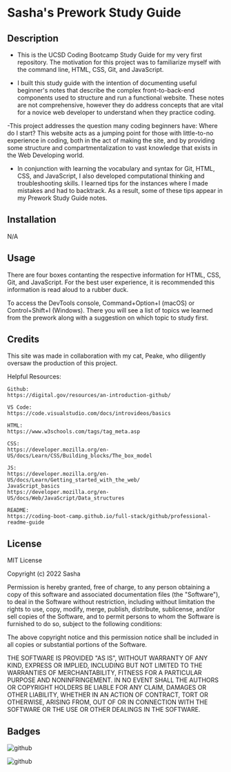 # Sasha's Prework Study Guide

## Description

- This is the UCSD Coding Bootcamp Study Guide for my very first repository. The motivation for this project was to familiarize myself with the command line, HTML, CSS, Git, and JavaScript.

- I built this study guide with the intention of documenting useful beginner's notes that describe the complex front-to-back-end components used to structure and run a functional website. These notes are not comprehensive, however they do address concepts that are vital for a novice web developer to understand when they practice coding. 

-This project addresses the question many coding beginners have: Where do I start? This website acts as a jumping point for those with little-to-no experience in coding, both in the act of making the site, and by providing some structure and compartmentalization to vast knowledge that exists in the Web Developing world. 

- In conjunction with learning the vocabulary and syntax for Git, HTML, CSS, and JavaScript, I also developed computational thinking and troubleshooting skills. I learned tips for the instances where I made mistakes and had to backtrack. As a result, some of these tips appear in my Prework Study Guide notes.

## Installation

N/A

## Usage

There are four boxes contanting the respective information for HTML, CSS, Git, and JavaScript. For the best user experience, it is recommended this information is read aloud to a rubber duck.

To access the DevTools console, Command+Option+I (macOS) or Control+Shift+I (Windows). There you will see a list of topics we learned from the prework along with a suggestion on which topic to study first.



## Credits

This site was made in collaboration with my cat, Peake, who diligently oversaw the production of this project. 

Helpful Resources: 

    Github:
    https://digital.gov/resources/an-introduction-github/

    VS Code:
    https://code.visualstudio.com/docs/introvideos/basics

    HTML:
    https://www.w3schools.com/tags/tag_meta.asp

    CSS:
    https://developer.mozilla.org/en-US/docs/Learn/CSS/Building_blocks/The_box_model

    JS:
    https://developer.mozilla.org/en-US/docs/Learn/Getting_started_with_the_web/
    JavaScript_basics
    https://developer.mozilla.org/en-US/docs/Web/JavaScript/Data_structures

    README:
    https://coding-boot-camp.github.io/full-stack/github/professional-readme-guide

## License

MIT License

Copyright (c) 2022 Sasha

Permission is hereby granted, free of charge, to any person obtaining a copy
of this software and associated documentation files (the "Software"), to deal
in the Software without restriction, including without limitation the rights
to use, copy, modify, merge, publish, distribute, sublicense, and/or sell
copies of the Software, and to permit persons to whom the Software is
furnished to do so, subject to the following conditions:

The above copyright notice and this permission notice shall be included in all
copies or substantial portions of the Software.

THE SOFTWARE IS PROVIDED "AS IS", WITHOUT WARRANTY OF ANY KIND, EXPRESS OR
IMPLIED, INCLUDING BUT NOT LIMITED TO THE WARRANTIES OF MERCHANTABILITY,
FITNESS FOR A PARTICULAR PURPOSE AND NONINFRINGEMENT. IN NO EVENT SHALL THE
AUTHORS OR COPYRIGHT HOLDERS BE LIABLE FOR ANY CLAIM, DAMAGES OR OTHER
LIABILITY, WHETHER IN AN ACTION OF CONTRACT, TORT OR OTHERWISE, ARISING FROM,
OUT OF OR IN CONNECTION WITH THE SOFTWARE OR THE USE OR OTHER DEALINGS IN THE
SOFTWARE.

## Badges

![github](https://github.com/users/sdoval27/achievements/pull-shark)

![github](https://github.com/users/sdoval27/achievements/quickdraw)